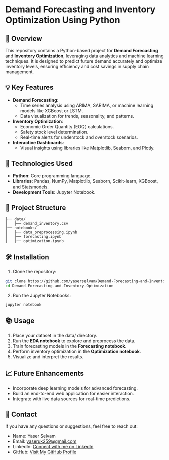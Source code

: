 # Demand Forecasting and Inventory Optimization Using Python

## 📌 Overview

This repository contains a Python-based project for **Demand Forecasting** and **Inventory Optimization**, leveraging data analytics and machine learning techniques. It is designed to predict future demand accurately and optimize inventory levels, ensuring efficiency and cost savings in supply chain management.

## 💡 Key Features

- **Demand Forecasting**: 
  - Time series analysis using ARIMA, SARIMA, or machine learning models like XGBoost or LSTM.
  - Data visualization for trends, seasonality, and patterns.
- **Inventory Optimization**: 
  - Economic Order Quantity (EOQ) calculations.
  - Safety stock level determination.
  - Real-time alerts for understock and overstock scenarios.
- **Interactive Dashboards**:
  - Visual insights using libraries like Matplotlib, Seaborn, and Plotly.

## 🚀 Technologies Used

- **Python**: Core programming language.
- **Libraries**: Pandas, NumPy, Matplotlib, Seaborn, Scikit-learn, XGBoost, and Statsmodels.
- **Development Tools**: Jupyter Notebook.

## 📂 Project Structure

```
├── data/
│   ├── demand_inventory.csv
├── notebooks/
│   ├── data_preprocessing.ipynb            
│   ├── forecasting.ipynb    
│   ├── optimization.ipynb
```

## 🛠️ Installation

1.	Clone the repository:
   
```bash
git clone https://github.com/yaserselvam/Demand-Forecasting-and-Inventory-Optimization.git
cd Demand-Forecasting-and-Inventory-Optimization
```

2.	Run the Jupyter Notebooks:

```bash
jupyter notebook
```

## 📚 Usage

1.	Place your dataset in the data/ directory.
2.	Run the **EDA notebook** to explore and preprocess the data.
3.	Train forecasting models in the **Forecasting notebook**.
4.	Perform inventory optimization in the **Optimization notebook**.
5.	Visualize and interpret the results.

## 📈 Future Enhancements

- Incorporate deep learning models for advanced forecasting.
- Build an end-to-end web application for easier interaction.
- Integrate with live data sources for real-time predictions.

## 💌 Contact

If you have any questions or suggestions, feel free to reach out:
- Name: Yaser Selvam
- Email: yaseruk259@gmail.com
- LinkedIn: [Connect with me on LinkedIn](https://www.linkedin.com/in/yaserselvam)
- GitHub: [Visit My GitHub Profile](https://github.com/yaserselvam)
